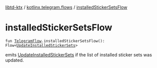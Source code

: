 [libtd-ktx](../index.md) / [kotlinx.telegram.flows](index.md) / [installedStickerSetsFlow](./installed-sticker-sets-flow.md)

# installedStickerSetsFlow

`fun `[`TelegramFlow`](../kotlinx.telegram.core/-telegram-flow/index.md)`.installedStickerSetsFlow(): Flow<`[`UpdateInstalledStickerSets`](https://tdlibx.github.io/td/docs/org/drinkless/td/libcore/telegram/TdApi/UpdateInstalledStickerSets.html)`>`

emits [UpdateInstalledStickerSets](https://tdlibx.github.io/td/docs/org/drinkless/td/libcore/telegram/TdApi/UpdateInstalledStickerSets.html) if the list of installed sticker sets was updated.

